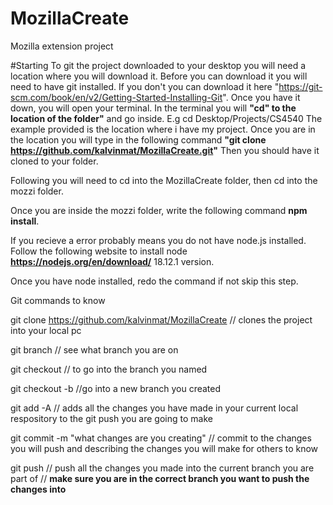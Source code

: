 # MozillaCreate
Mozilla extension project


#Starting
To git the project downloaded to your desktop you will need a location where you will download it. 
Before you can download it you will need to have git installed. 
If you don't you can download it here "https://git-scm.com/book/en/v2/Getting-Started-Installing-Git".
Once you have it down, you will open your terminal.
In the terminal you will **"cd" to the location of the folder"** and go inside.
E.g cd Desktop/Projects/CS4540
The example provided is the location where i have my project.
Once you are in the location you will type in the following command **"git clone https://github.com/kalvinmat/MozillaCreate.git"**
Then you should have it cloned to your folder.

Following you will need to cd into the MozillaCreate folder, then cd into the mozzi folder.

Once you are inside the mozzi folder, write the following command **npm install**.

If you recieve a error probably means you do not have node.js installed.
Follow the following website to install node **https://nodejs.org/en/download/** 18.12.1 version.

Once you have node installed, redo the command if not skip this step.

Git commands to know

git clone https://github.com/kalvinmat/MozillaCreate
    // clones the project into your local pc

git branch 
    // see what branch you are on

git checkout <branch name>
    // to go into the branch you named

git checkout -b <new branch name>
    //go into a new branch you created

git add -A 
    // adds all the changes you have made in your current local respository to the git push you are going to make

git commit -m "what changes are you creating"
    // commit to the changes you will push and describing the changes you will make for others to know

git push
    // push all the changes you made into the current branch you are part of
    // **make sure you are in the correct branch you want to push the changes into**